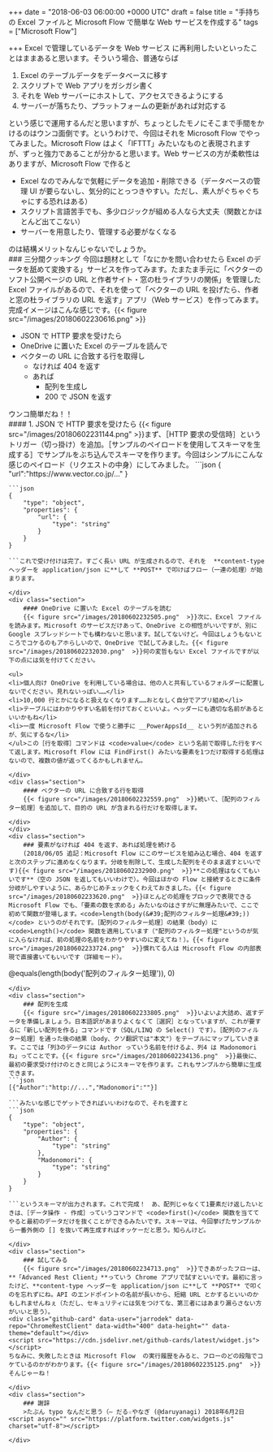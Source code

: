 
+++
date = "2018-06-03 06:00:00 +0000 UTC"
draft = false
title = "手持ちの Excel ファイルと Microsoft Flow で簡単な Web サービスを作成する"
tags = ["Microsoft Flow"]

+++
Excel で管理しているデータを Web サービス に再利用したいといったことはままあると思います。そういう場合、普通ならば

<ol>
<li>Excel のテーブルデータをデータベースに移す</li>
<li>スクリプトで Web アプリをガシガシ書く</li>
<li>それを Web サーバーにホストして、アクセスできるようにする</li>
<li>サーバーが落ちたり、プラットフォームの更新があれば対応する</li>
</ol>という感じで運用するんだと思いますが、ちょっとしたモノにそこまで手間をかけるのはウンコ面倒です。というわけで、今回はそれを Microsoft Flow でやってみました。Microsoft Flow はよく「IFTTT」みたいなものと表現されますが、ずっと強力であることが分かると思います。Web サービスの方が柔軟性はありますが、Microsoft Flow で作ると

<ul>
<li>Excel なのでみんなで気軽にデータを追加・削除できる（データベースの管理 UI が要らないし、気分的にとっつきやすい。ただし、素人がぐちゃぐちゃにする恐れはある）</li>
<li>スクリプト言語苦手でも、多少ロジックが組める人なら大丈夫（関数とかほとんど出てこない）</li>
<li>サーバーを用意したり、管理する必要がなくなる</li>
</ul>のは結構メリットなんじゃないでしょうか。

<div class="section">
    ### 三分間クッキング
    今回は題材として「なにかを問い合わせたら Excel のデータを舐めて変換する」サービスを作ってみます。たまたま手元に「ベクターのソフト公開ページの URL と作者サイト・窓の杜ライブラリの関係」を管理した Excel ファイルがあるので、それを使って「ベクターの URL を投げたら、作者と窓の杜ライブラリの URL を返す」アプリ（Web サービス）を作ってみます。完成イメージはこんな感じです。{{< figure src="/images/20180602230616.png"  >}}<br/>


<ul>
<li>JSON で HTTP 要求を受けたら</li>
<li>OneDrive に置いた Excel のテーブルを読んで</li>
<li>ベクターの URL に合致する行を取得し
<ul>
<li>なければ 404 を返す</li>
<li>あれば
<ul>
<li>配列を生成し</li>
<li>200 で JSON を返す</li>
</ul></li>
</ul></li>
</ul>ウンコ簡単だね！！

<div class="section">
    #### 1. JSON で HTTP 要求を受けたら
    {{< figure src="/images/20180602231144.png"  >}}まず、［HTTP 要求の受信時］というトリガー（切っ掛け）を追加。［サンプルのペイロードを使用してスキーマを生成する］でサンプルをぶち込んでスキーマを作ります。今回はシンプルにこんな感じのペイロード（リクエストの中身）にしてみました。
```json
{
  "url":"https://www.vector.co.jp/..."
}

```Microsoft Flow はたいへん賢いので、これを読み込ませると勝手にスキーマ（リクエストの型枠）を作ってくれます。
```json
{
    "type": "object",
    "properties": {
        "url": {
            "type": "string"
        }
    }
}

```これで受け付けは完了。すごく長い URL が生成されるので、それを  **content-type ヘッダーを application/json に**して **POST** で叩けばフロー（一連の処理）が始まります。

</div>
<div class="section">
    #### OneDrive に置いた Excel のテーブルを読む
    {{< figure src="/images/20180602232505.png"  >}}次に、Excel ファイルを読みます。Microsoft のサービスだけあって、OneDrive との相性がいいですが、別に Google スプレッドシートでも構わないと思います。試してないけど。今回はしょうもないところでコケるのもアホらしいので、OneDrive で試してみました。{{< figure src="/images/20180602232030.png"  >}}何の変哲もない Excel ファイルですが以下の点には気を付けてください。

<ul>
<li>個人向け OneDrive を利用している場合は、他の人と共有しているフォルダーに配置しないでください。見れないっぽい……</li>
<li>10,000 行とかになると扱えなくなります……おとなしく自分でアプリ組め</li>
<li>テーブルにはわかりやすい名前を付けておくといいよ。ヘッダーにも適切な名前があるといいかもね</li>
<li>一度 Microsoft Flow で使うと勝手に __PowerAppsId__ という列が追加されるが、気にするな</li>
</ul>この［行を取得］コマンドは <code>value</code> という名前で取得した行をすべて返します。Microsoft Flow には FindFirst() みたいな要素を1つだけ取得する処理はないので、複数の値が返ってくるかもしれません。

</div>
<div class="section">
    #### ベクターの URL に合致する行を取得
    {{< figure src="/images/20180602232559.png"  >}}続いて、［配列のフィルター処理］を追加して、目的の URL が含まれる行だけを取得します。

</div>
</div>
<div class="section">
    ### 要素がなければ 404 を返す、あれば処理を続ける
    (2018/06/05 追記：Microsoft Flow にこのサービスを組み込む場合、404 を返すと次のステップに進めなくなります。分岐を削除して、生成した配列をそのまま返すといいです){{< figure src="/images/20180602232900.png"  >}}**この処理はなくてもいいです**（空の JSON を返してもいいわけで）。今回はほかの Flow と接続するときに条件分岐がしやすいように、あらかじめチェックをくわえておきました。{{< figure src="/images/20180602233620.png"  >}}ほとんどの処理をブロックで表現できる Microsoft Flow でも、「要素の数を求める」みたいなのはさすがに無理みたいで、ここで初めて関数が登場します。<code>length(body(&#39;配列のフィルター処理&#39;))</code> というのがそれです。［配列のフィルター処理］の結果（body）に <code>Length()</code> 関数を適用しています（"配列のフィルター処理"というのが気に入らなければ、前の処理の名前をわかりやすいのに変えてね！）。{{< figure src="/images/20180602233724.png"  >}}慣れてる人は Microsoft Flow の内部表現で直接書いてもいいです（詳細モード）。
```
@equals(length(body(&#39;配列のフィルター処理&#39;)), 0)
```
</div>
<div class="section">
    ### 配列を生成
    {{< figure src="/images/20180602233805.png"  >}}いよいよ大詰め、返すデータを準備しましょう。日本語訳があまりよくなくて［選択］となっていますが、これが要するに「新しい配列を作る」コマンドです（SQL/LINQ の Select() です）。［配列のフィルター処理］を通った後の結果（body、クソ翻訳では"本文"）をテーブルにマップしていきます。ここでは「列3のデータには Author っていう名前を付けるよ、列4 は Madonomori ね」ってことです。{{< figure src="/images/20180602234136.png"  >}}最後に、最初の要求受け付けのときと同じようにスキーマを作ります。これもサンプルから簡単に生成できます。
```json
[{"Author":"http://...","Madonomori":""}]

```みたいな感じでゲットできればいいわけなので、それを渡すと
```json
{
    "type": "object",
    "properties": {
        "Author": {
            "type": "string"
        },
        "Madonomori": {
            "type": "string"
        }
    }
}

```というスキーマが出力されます。これで完成！　あ、配列じゃなくて1要素だけ返したいときは、［データ操作 - 作成］っていうコマンドで <code>first()</code> 関数を当ててやると最初のデータだけを抜くことができるみたいです。スキーマは、今回挙げたサンプルから一番外側の [] を抜いて再生成すればオッケーだと思う。知らんけど。

</div>
<div class="section">
    ### 試してみる
    {{< figure src="/images/20180602234713.png"  >}}できあがったフローは、**「Advanced Rest Client」**っていう Chrome アプリで試すといいです。最初に言ったけど、**content-type ヘッダーを application/json に**して **POST** で叩くのを忘れずにね。API のエンドポイントの名前が長いから、短縮 URL とかするといいのかもしれませんねぇ（ただし、セキュリティには気をつけてな、第三者にはあまり漏らさない方がいいと思う）。
<div class="github-card" data-user="jarrodek" data-repo="ChromeRestClient" data-width="400" data-height="" data-theme="default"></div>
<script src="https://cdn.jsdelivr.net/github-cards/latest/widget.js"></script>
ちなみに、失敗したときは Microsoft Flow  の実行履歴をみると、フローのどの段階でコケているのかがわかります。{{< figure src="/images/20180602235125.png"  >}}そんじゃーね！

</div>
<div class="section">
    ### 謝辞
    >たぶん typo なんだと思う（— だる☆やなぎ (@daruyanagi) 2018年6月2日<script async="" src="https://platform.twitter.com/widgets.js" charset="utf-8"></script>

</div>

